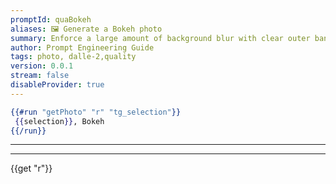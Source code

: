 ```yaml
---
promptId: quaBokeh
aliases: 🖼️ Generate a Bokeh photo
summary: Enforce a large amount of background blur with clear outer bands, this can be used as a replacement for the “mm lens” prompts. Also could cause the subject to be closer to the camera.
author: Prompt Engineering Guide
tags: photo, dalle-2,quality
version: 0.0.1
stream: false
disableProvider: true
---
```

```handlebars
{{#run "getPhoto" "r" "tg_selection"}}
 {{selection}}, Bokeh
{{/run}}
```
***
***
{{get "r"}}